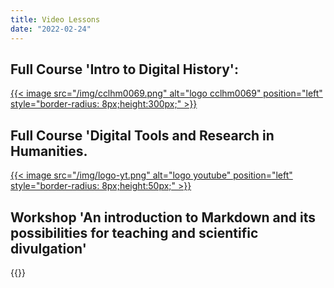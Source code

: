 ```yaml
---
title: Video Lessons
date: "2022-02-24"
---
```


## Full Course 'Intro to Digital History':

[{{< image src="/img/cclhm0069.png" alt="logo cclhm0069" position="left" style="border-radius: 8px;height:300px;" >}}](https://youtube.com/playlist?list=PLX52KPH23_mEnLRUFp_LX-avLJMr7bwHh)

## Full Course 'Digital Tools and Research in Humanities.

[{{< image src="/img/logo-yt.png" alt="logo youtube" position="left" style="border-radius: 8px;height:50px;" >}}](https://youtube.com/playlist?list=PLX52KPH23_mFJA6Gq4_kQBG7XjVm7Nhr8)

## Workshop 'An introduction to Markdown and its possibilities for teaching and scientific divulgation'

{{<youtube  TtnATYla2gE>}}
